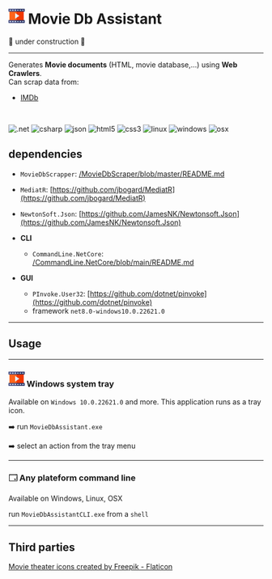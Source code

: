 ﻿# ![icon](./assets/multimedia-small.png) Movie Db Assistant

🚧 under construction 🚧

___

Generates **Movie documents** (HTML, movie database,...) using **Web Crawlers**.
<br>Can scrap data from:
- [IMDb](http://www.imdb.com)

<br>

![.net](https://img.shields.io/static/v1?label=&message=.NET%208&color=307639&style=plastic&logo=.net) 
![csharp](https://img.shields.io/static/v1?label=&message=C%20&sharp;&color=cdf998&style=plastic&logo=csharp&logoColor=dodgerblue) 
![json](https://img.shields.io/static/v1?label=&message=JSON&color=cdf998&style=plastic&logo=javascript&logoColor=darkgreen)
![html5](https://img.shields.io/static/v1?label=&message=HTML5&color=cdf998&style=plastic&logo=html5) ![css3](https://img.shields.io/static/v1?label=&message=CSS3&color=cdf998&style=plastic&logo=css3&logoColor=black)
![linux](https://img.shields.io/static/v1?label=&message=Linux&color=285fdd&style=plastic&logo=linux) ![windows](https://img.shields.io/static/v1?label=&message=Windows&color=285fdd&style=plastic&logo=windows&logoColor=77DDFF) ![osx](https://img.shields.io/static/v1?label=&message=OSX&color=285fdd&style=plastic&logo=apple&logoColor=AAFFAA)

## dependencies

- `MovieDbScrapper`:  [/MovieDbScraper/blob/master/README.md](https://github.com/franck-gaspoz/MovieDbScraper/blob/master/README.md)
- `MediatR`: [https://github.com/jbogard/MediatR](https://github.com/jbogard/MediatR)
- `NewtonSoft.Json`: [https://github.com/JamesNK/Newtonsoft.Json](https://github.com/JamesNK/Newtonsoft.Json)

- **CLI**

    - `CommandLine.NetCore`: [/CommandLine.NetCore/blob/main/README.md](https://github.com/franck-gaspoz/CommandLine.NetCore/blob/main/README.md)

- **GUI**

    - `PInvoke.User32`: [https://github.com/dotnet/pinvoke](https://github.com/dotnet/pinvoke)
    - framework `net8.0-windows10.0.22621.0`

___

## Usage

___

### ![icon](./assets/multimedia-small.png) Windows system tray

Available on `Windows 10.0.22621.0` and more. This application runs as a tray icon.

:arrow_right: run `MovieDbAssistant.exe`

:arrow_right: select an action from the tray menu

___

### 🗔 Any plateform command line

Available on Windows, Linux, OSX

run `MovieDbAssistantCLI.exe` from a `shell`

___

## Third parties

<a href="https://www.flaticon.com/free-icons/movie-theater" title="movie theater icons">Movie theater icons created by Freepik - Flaticon</a>
